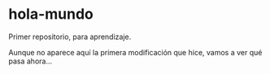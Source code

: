 # hola-mundo
Primer repositorio, para aprendizaje.

  Aunque no aparece aquí la primera modificación que hice, vamos a ver qué pasa ahora...
